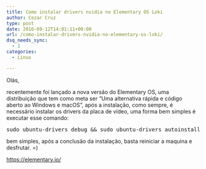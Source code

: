 ```yaml
---
title: Como instalar drivers nvidia no Elementary OS Loki
author: Cezar Cruz
type: post
date: 2016-09-12T14:01:11+00:00
url: /como-instalar-drivers-nvidia-no-elementary-os-loki/
dsq_needs_sync:
  - 1
categories:
  - Linux

---
```

Olás,

recentemente foi lançado a nova versão do Elementary OS, uma distribuição que tem como meta ser &#8220;Uma alternativa rápida e código aberto ao Windows e macOS&#8221;, após a instalação, como sempre, é necessário instalar os drivers da placa de vídeo, uma forma bem simples é executar esse comando:

<pre class="lang:sh decode:true ">sudo ubuntu-drivers debug && sudo ubuntu-drivers autoinstall</pre>

bem simples, após a conclusão da instalação, basta reiniciar a maquina e desfrutar. =)

<https://elementary.io/>
